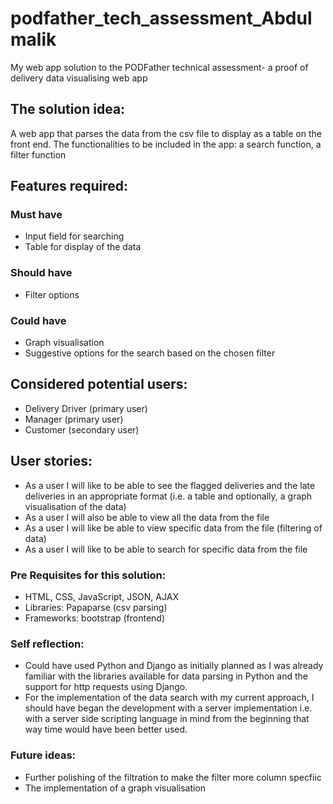 # podfather_tech_assessment_Abdulmalik
My web app solution to the PODFather technical assessment- a proof of delivery data visualising web app

## The solution idea:
A web app that parses the data from the csv file to display as a table on the front end.
The functionalities to be included in the app: a search function, a filter function

## Features required:
### Must have
- Input field for searching
- Table for display of the data
### Should have
- Filter options
### Could have
- Graph visualisation
- Suggestive options for the search based on the chosen filter

## Considered potential users:
- Delivery Driver (primary user)
- Manager (primary user)
- Customer (secondary user)

## User stories:
- As a user I will like to be able to see the flagged deliveries and the late deliveries in an appropriate format (i.e. a table and optionally, a graph visualisation of the data)
- As a user I will also be able to view all the data from the file
- As a user I will like be able to view specific data from the file (filtering of data)
- As a user I will like to be able to search for specific data from the file

### Pre Requisites for this solution:
- HTML, CSS, JavaScript, JSON, AJAX
- Libraries: Papaparse (csv parsing)
- Frameworks: bootstrap (frontend)

### Self reflection: 
- Could have used Python and Django as initially planned as I was already familiar with the libraries available for data parsing in Python and the support for http requests using Django.
- For the implementation of the data search with my current approach, I should have began the development with a server implementation i.e. with a server side scripting language in mind from the beginning that way time would have been better used.

### Future ideas:
- Further polishing of the filtration to make the filter more column specfiic
- The implementation of a graph visualisation
